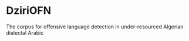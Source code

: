 # DziriOFN
The corpus for offensive language detection in under-resourced Algerian dialectal Arabic
